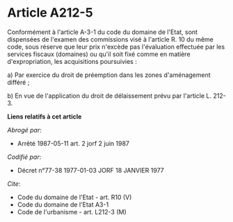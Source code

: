 # Article A212-5

Conformément à l'article A-3-1 du code du domaine de l'Etat, sont dispensées de l'examen des commissions visé à l'article R.
10 du même code, sous réserve que leur prix n'excède pas l'évaluation effectuée par les services fiscaux (domaines) ou qu'il
soit fixé comme en matière d'expropriation, les acquisitions poursuivies :

a) Par exercice du droit de préemption dans les zones d'aménagement différé ;

b) En vue de l'application du droit de délaissement prévu par l'article L. 212-3.

**Liens relatifs à cet article**

_Abrogé par_:

  - Arrêté 1987-05-11 art. 2 jorf 2 juin 1987

_Codifié par_:

  - Décret n°77-38 1977-01-03 JORF 18 JANVIER 1977

_Cite_:

  - Code du domaine de l'Etat - art. R10 (V)
  - Code du domaine de l'Etat A3-1
  - Code de l'urbanisme - art. L212-3 (M)
